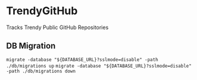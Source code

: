 # TrendyGitHub

Tracks Trendy Public GitHub Repositories

## DB Migration

`migrate -database "${DATABASE_URL}?sslmode=disable" -path ./db/migrations up`
`migrate -database "${DATABASE_URL}?sslmode=disable" -path ./db/migrations down`
